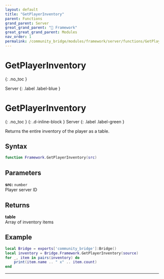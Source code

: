 ```yaml
---
layout: default
title: "GetPlayerInventory"
parent: Functions
grand_parent: Server
great_grand_parent: "🧩 Framework"
great_great_grand_parent: Modules
nav_order: 1
permalink: /community_bridge/modules/framework/server/functions/GetPlayerInventory/
---
```


# GetPlayerInventory
{: .no_toc }

Server
{: .label .label-blue }

# GetPlayerInventory
{: .no_toc }
{: .d-inline-block }
Server
{: .label .label-green }

Returns the entire inventory of the player as a table.

## Syntax

```lua
function Framework.GetPlayerInventory(src)
```

## Parameters

**src:** `number`  
Player server ID

## Returns

**table**  
Array of inventory items

## Example

```lua
local Bridge = exports['community_bridge']:Bridge()
local inventory = Bridge.Framework.GetPlayerInventory(source)
for _, item in pairs(inventory) do
    print(item.name .. " x" .. item.count)
end
```

---
